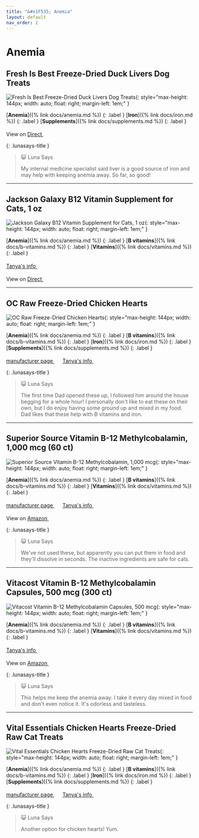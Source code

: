 ```yaml
---
title: "&#x1F535; Anemia"
layout: default
nav_order: 2
---
```


# Anemia


## Fresh Is Best Freeze-Dried Duck Livers Dog Treats

![Fresh Is Best Freeze-Dried Duck Livers Dog Treats](https://www.freshisbest.com/wp-content/uploads/2022/01/Duck-Livers.jpg){: style="max-height: 144px; width: auto; float: right; margin-left: 1em;" }

[**Anemia**]({% link docs/anemia.md %})
{: .label }
[**Iron**]({% link docs/iron.md %})
{: .label }
[**Supplements**]({% link docs/supplements.md %})
{: .label }

View on <a href="https://www.freshisbest.com/product/freeze-dried-duck-livers/" class="external" target="_blank">Direct <svg width="18" height="18" viewBox="0 0 24 24" aria-labelledby="svg-external-link-title"><use xlink:href="#svg-external-link"></use></svg></a>

{: .lunasays-title }
> &#x1F63A; Luna Says
>
> My internal medicine specialist said liver is a good source of iron and may help with keeping anemia away. So far, so good!

* * *



## Jackson Galaxy B12 Vitamin Supplement for Cats, 1 oz

![Jackson Galaxy B12 Vitamin Supplement for Cats, 1 oz](https://www.jacksongalaxy.com/cdn/shop/files/B12Supplement_2_2048x2048.png){: style="max-height: 144px; width: auto; float: right; margin-left: 1em;" }

[**Anemia**]({% link docs/anemia.md %})
{: .label }
[**B vitamins**]({% link docs/b-vitamins.md %})
{: .label }
[**Vitamins**]({% link docs/vitamins.md %})
{: .label }

 <a href="https://felinecrf.org/vitamin_b.htm#methylcobalamin_oral" class="external" target="_blank">Tanya's info <svg width="18" height="18" viewBox="0 0 24 24" aria-labelledby="svg-external-link-title"><use xlink:href="#svg-external-link"></use></svg></a>

View on <a href="https://www.jacksongalaxy.com/products/b12-for-cats-dietary-supplement?variant=39351808065571" class="external" target="_blank">Direct <svg width="18" height="18" viewBox="0 0 24 24" aria-labelledby="svg-external-link-title"><use xlink:href="#svg-external-link"></use></svg></a>

* * *



## OC Raw Freeze-Dried Chicken Hearts

![OC Raw Freeze-Dried Chicken Hearts](https://ocraw.com/wp-content/uploads/2021/09/image-18.png){: style="max-height: 144px; width: auto; float: right; margin-left: 1em;" }

[**Anemia**]({% link docs/anemia.md %})
{: .label }
[**B vitamins**]({% link docs/b-vitamins.md %})
{: .label }
[**Iron**]({% link docs/iron.md %})
{: .label }
[**Supplements**]({% link docs/supplements.md %})
{: .label }

 <a href="https://ocraw.com/product/chicken-hearts-freeze-dried/" class="external" target="_blank">manufacturer page <svg width="18" height="18" viewBox="0 0 24 24" aria-labelledby="svg-external-link-title"><use xlink:href="#svg-external-link"></use></svg></a> <a href="https://felinecrf.org/anaemia.htm#oral_iron_food" class="external" target="_blank">Tanya's info <svg width="18" height="18" viewBox="0 0 24 24" aria-labelledby="svg-external-link-title"><use xlink:href="#svg-external-link"></use></svg></a>

{: .lunasays-title }
> &#x1F63A; Luna Says
>
> The first time Dad opened these up, I followed him around the house begging for a whole hour! I personally don't like to eat these on their own, but I do enjoy having some ground up and mixed in my food. Dad likes that these help with B vitamins and iron.

* * *



## Superior Source Vitamin B-12 Methylcobalamin, 1,000 mcg (60 ct)

![Superior Source Vitamin B-12 Methylcobalamin, 1,000 mcg](https://superiorsourcevitamins.com/wp-content/uploads/2012/07/90670-No-Shot-Methylcobalamin-B-12-1000-mcg.jpg){: style="max-height: 144px; width: auto; float: right; margin-left: 1em;" }

[**Anemia**]({% link docs/anemia.md %})
{: .label }
[**B vitamins**]({% link docs/b-vitamins.md %})
{: .label }
[**Vitamins**]({% link docs/vitamins.md %})
{: .label }

 <a href="https://superiorsourcevitamins.com/product/no-shot-methylcobalamin-b-12-1000-mcg/" class="external" target="_blank">manufacturer page <svg width="18" height="18" viewBox="0 0 24 24" aria-labelledby="svg-external-link-title"><use xlink:href="#svg-external-link"></use></svg></a> <a href="https://felinecrf.org/vitamin_b.htm#methylcobalamin_oral_usa" class="external" target="_blank">Tanya's info <svg width="18" height="18" viewBox="0 0 24 24" aria-labelledby="svg-external-link-title"><use xlink:href="#svg-external-link"></use></svg></a>

View on <a href="https://www.amazon.com/dp/B003VR6Y18?tag=ckdcatsupplies-20" class="external" target="_blank">Amazon <svg width="18" height="18" viewBox="0 0 24 24" aria-labelledby="svg-external-link-title"><use xlink:href="#svg-external-link"></use></svg></a>

{: .lunasays-title }
> &#x1F63A; Luna Says
>
> We've not used these, but apparently you can put them in food and they'll dissolve in seconds. The inactive ingredients are safe for cats.

* * *



## Vitacost Vitamin B-12 Methylcobalamin Capsules, 500 mcg (300 ct)

![Vitacost Vitamin B-12 Methylcobalamin Capsules, 500 mcg](https://www.vitacost.com/Images/Products/500/Vitacost/Vitacost-Vitamin-B-12-Methylcobalamin-835003008827.jpg){: style="max-height: 144px; width: auto; float: right; margin-left: 1em;" }

[**Anemia**]({% link docs/anemia.md %})
{: .label }
[**B vitamins**]({% link docs/b-vitamins.md %})
{: .label }
[**Vitamins**]({% link docs/vitamins.md %})
{: .label }

 <a href="https://felinecrf.org/vitamin_b.htm#methylcobalamin_oral_usa" class="external" target="_blank">Tanya's info <svg width="18" height="18" viewBox="0 0 24 24" aria-labelledby="svg-external-link-title"><use xlink:href="#svg-external-link"></use></svg></a>

View on <a href="https://www.amazon.com/dp/B0046IET7C?tag=ckdcatsupplies-20" class="external" target="_blank">Amazon <svg width="18" height="18" viewBox="0 0 24 24" aria-labelledby="svg-external-link-title"><use xlink:href="#svg-external-link"></use></svg></a>

{: .lunasays-title }
> &#x1F63A; Luna Says
>
> This helps me keep the anemia away. I take it every day mixed in food and don't even notice it. It's odorless and tasteless.

* * *



## Vital Essentials Chicken Hearts Freeze-Dried Raw Cat Treats

![Vital Essentials Chicken Hearts Freeze-Dried Raw Cat Treats](https://www.vitalessentials.com/_next/image?url=https%3A%2F%2Fcdn.shopify.com%2Fs%2Ffiles%2F1%2F0472%2F5922%2F2175%2Fproducts%2Fev58vqtytj61swbtngip.png%3Fv%3D1680588154&w=3840&q=85){: style="max-height: 144px; width: auto; float: right; margin-left: 1em;" }

[**Anemia**]({% link docs/anemia.md %})
{: .label }
[**B vitamins**]({% link docs/b-vitamins.md %})
{: .label }
[**Iron**]({% link docs/iron.md %})
{: .label }
[**Supplements**]({% link docs/supplements.md %})
{: .label }

 <a href="https://www.vitalessentials.com/products/freeze-dried-raw-chicken-hearts-cat-treats" class="external" target="_blank">manufacturer page <svg width="18" height="18" viewBox="0 0 24 24" aria-labelledby="svg-external-link-title"><use xlink:href="#svg-external-link"></use></svg></a> <a href="https://felinecrf.org/anaemia.htm#oral_iron_food" class="external" target="_blank">Tanya's info <svg width="18" height="18" viewBox="0 0 24 24" aria-labelledby="svg-external-link-title"><use xlink:href="#svg-external-link"></use></svg></a>

{: .lunasays-title }
> &#x1F63A; Luna Says
>
> Another option for chicken hearts! Yum.

<!-- Updated 2024-10-21 21:43:09.008370Z -->
